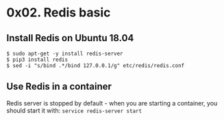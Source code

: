 # 0x02. Redis basic

##  Install Redis on Ubuntu 18.04

```
$ sudo apt-get -y install redis-server
$ pip3 install redis
$ sed -i "s/bind .*/bind 127.0.0.1/g" etc/redis/redis.conf
```

## Use Redis in a container
Redis server is stopped by default - when you are starting a container, you should start it with: `service redis-server start`